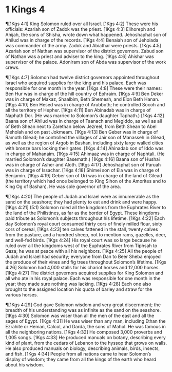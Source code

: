 # 1 Kings 4

¶[1Kgs 4:1] King Solomon ruled over all Israel.
[1Kgs 4:2] These were his officials: Azariah son of Zadok was the priest.
[1Kgs 4:3] Elihoreph and Ahijah, the sons of Shisha, wrote down what happened. Jehoshaphat son of Ahilud was in charge of the records.
[1Kgs 4:4] Benaiah son of Jehoiada was commander of the army. Zadok and Abiathar were priests.
[1Kgs 4:5] Azariah son of Nathan was supervisor of the district governors. Zabud son of Nathan was a priest and adviser to the king.
[1Kgs 4:6] Ahishar was supervisor of the palace. Adoniram son of Abda was supervisor of the work crews.

¶[1Kgs 4:7] Solomon had twelve district governors appointed throughout Israel who acquired supplies for the king and his palace. Each was responsible for one month in the year.
[1Kgs 4:8] These were their names: Ben Hur was in charge of the hill country of Ephraim.
[1Kgs 4:9] Ben Deker was in charge of Makaz, Shaalbim, Beth Shemesh, and Elon Beth Hanan.
[1Kgs 4:10] Ben Hesed was in charge of Arubboth; he controlled Socoh and all the territory of Hepher.
[1Kgs 4:11] Ben Abinadab was in charge of Naphath Dor. (He was married to Solomon’s daughter Taphath.)
[1Kgs 4:12] Baana son of Ahilud was in charge of Taanach and Megiddo, as well as all of Beth Shean next to Zarethan below Jezreel, from Beth Shean to Abel Meholah and on past Jokmeam.
[1Kgs 4:13] Ben Geber was in charge of Ramoth Gilead; he controlled the villages of Jair son of Manasseh in Gilead, as well as the region of Argob in Bashan, including sixty large walled cities with bronze bars locking their gates.
[1Kgs 4:14] Ahinadab son of Iddo was in charge of Mahanaim.
[1Kgs 4:15] Ahimaaz was in charge of Naphtali. (He married Solomon’s daughter Basemath.)
[1Kgs 4:16] Baana son of Hushai was in charge of Asher and Aloth.
[1Kgs 4:17] Jehoshaphat son of Paruah was in charge of Issachar.
[1Kgs 4:18] Shimei son of Ela was in charge of Benjamin.
[1Kgs 4:19] Geber son of Uri was in charge of the land of Gilead (the territory which had once belonged to King Sihon of the Amorites and to King Og of Bashan). He was sole governor of the area.

¶[1Kgs 4:20] The people of Judah and Israel were as innumerable as the sand on the seashore; they had plenty to eat and drink and were happy.
[1Kgs 4:21] (5:1) Solomon ruled all the kingdoms from the Euphrates River to the land of the Philistines, as far as the border of Egypt. These kingdoms paid tribute as Solomon’s subjects throughout his lifetime.
[1Kgs 4:22] Each day Solomon’s royal court consumed thirty cors of finely milled flour, sixty cors of cereal,
[1Kgs 4:23] ten calves fattened in the stall, twenty calves from the pasture, and a hundred sheep, not to mention rams, gazelles, deer, and well-fed birds.
[1Kgs 4:24] His royal court was so large because he ruled over all the kingdoms west of the Euphrates River from Tiphsah to Gaza; he was at peace with all his neighbors.
[1Kgs 4:25] All the people of Judah and Israel had security; everyone from Dan to Beer Sheba enjoyed the produce of their vines and fig trees throughout Solomon’s lifetime.
[1Kgs 4:26] Solomon had 4,000 stalls for his chariot horses and 12,000 horses.
[1Kgs 4:27] The district governors acquired supplies for King Solomon and all who ate in his royal palace. Each was responsible for one month in the year; they made sure nothing was lacking.
[1Kgs 4:28] Each one also brought to the assigned location his quota of barley and straw for the various horses.

¶[1Kgs 4:29] God gave Solomon wisdom and very great discernment; the breadth of his understanding was as infinite as the sand on the seashore.
[1Kgs 4:30] Solomon was wiser than all the men of the east and all the sages of Egypt.
[1Kgs 4:31] He was wiser than any man, including Ethan the Ezrahite or Heman, Calcol, and Darda, the sons of Mahol. He was famous in all the neighboring nations.
[1Kgs 4:32] He composed 3,000 proverbs and 1,005 songs.
[1Kgs 4:33] He produced manuals on botany, describing every kind of plant, from the cedars of Lebanon to the hyssop that grows on walls. He also produced manuals on biology, describing animals, birds, insects, and fish.
[1Kgs 4:34] People from all nations came to hear Solomon’s display of wisdom; they came from all the kings of the earth who heard about his wisdom.
